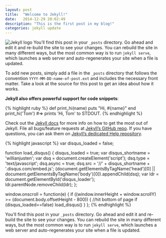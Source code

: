 ```yaml
---
layout: post
title:  "Welcome to Jekyll!"
date:   2014-12-29 20:02:49
description: "This is the first post in my blog!"
categories: jekyll update
---
```


![Jekyll logo](http://www.proxygear.com/images/posts/jekyll.png)
You’ll find this post in your `_posts` directory. Go ahead and edit it and re-build the site to see your changes. You can rebuild the site in many different ways, but the most common way is to run `jekyll serve`, which launches a web server and auto-regenerates your site when a file is updated.

To add new posts, simply add a file in the `_posts` directory that follows the convention `YYYY-MM-DD-name-of-post.ext` and includes the necessary front matter. Take a look at the source for this post to get an idea about how it works.

**Jekyll also offers powerful support for code snippets**:

{% highlight ruby %}
def print_hi(name)
  puts "Hi, #{name}"
end
print_hi('Tom')
#=> prints 'Hi, Tom' to STDOUT.
{% endhighlight %}

Check out the [Jekyll docs][jekyll] for more info on how to get the most out of Jekyll. File all bugs/feature requests at [Jekyll’s GitHub repo][jekyll-gh]. If you have questions, you can ask them on [Jekyll’s dedicated Help repository][jekyll-help].

{% highlight javascript %}
var disqus_loaded = false;

function load_disqus()
{
    disqus_loaded = true;
    var disqus_shortname = 'willianjusten';
    var dsq = document.createElement('script');
    dsq.type = 'text/javascript'; dsq.async = true;
    dsq.src = '//' + disqus_shortname + '.disqus.com/embed.js';
    (document.getElementsByTagName('head')[0] || document.getElementsByTagName('body')[0]).appendChild(dsq);
    var ldr = document.getElementById('disqus_loader');
    ldr.parentNode.removeChild(ldr);
};

window.onscroll = function(e) {
    if ((window.innerHeight + window.scrollY) >= (document.body.offsetHeight - 800)) {
        //hit bottom of page
        if (disqus_loaded==false)
            load_disqus()
    }
};
{% endhighlight %}

[jekyll]:      http://jekyllrb.com
[jekyll-gh]:   https://github.com/jekyll/jekyll
[jekyll-help]: https://github.com/jekyll/jekyll-help

You’ll find this post in your `_posts` directory. Go ahead and edit it and re-build the site to see your changes. You can rebuild the site in many different ways, but the most common way is to run `jekyll serve`, which launches a web server and auto-regenerates your site when a file is updated.